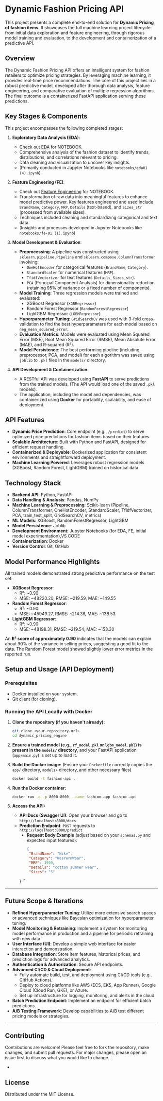 # Dynamic Fashion Pricing API 

This project presents a complete end-to-end solution for **Dynamic Pricing of fashion items**. It showcases the full machine learning project lifecycle: from initial data exploration and feature engineering, through rigorous model training and evaluation, to the development and containerization of a predictive API.

##  Overview

The Dynamic Fashion Pricing API offers an intelligent system for fashion retailers to optimize pricing strategies. By leveraging machine learning, it provides real-time price recommendations. The core of this project lies in a robust predictive model, developed after thorough data analysis, feature engineering, and comparative evaluation of multiple regression algorithms. The final outcome is a containerized FastAPI application serving these predictions.


## Key Stages & Components

This project encompasses the following completed stages:

1.  **Exploratory Data Analysis (EDA)**:
    * Check out [EDA](https://www.kaggle.com/code/mehrajalomtapadar/eda01) for NOTEBOOK.
    * Comprehensive analysis of the fashion dataset to identify trends, distributions, and correlations relevant to pricing.
    * Data cleaning and visualization to uncover key insights.
    * (Primarily conducted in Jupyter Notebooks like `notebooks/eda01 (4).ipynb`)

2.  **Feature Engineering (FE)**:
    * Check out [Feature Engineering](https://www.kaggle.com/code/mehrajalomtapadar/fe-01) for NOTEBOOK.
    * Transformation of raw data into meaningful features to enhance model predictive power. Key features engineered and used include `BrandName`, `Category`, `MRP`, `Details` (text-based), and `Sizes_str` (processed from available sizes).
    * Techniques included cleaning and standardizing categorical and text data.
    * (Insights and processes developed in Jupyter Notebooks like `notebooks/fe-01 (1).ipynb`)

3.  **Model Development & Evaluation**:
    * **Preprocessing**: A pipeline was constructed using `sklearn.pipeline.Pipeline` and `sklearn.compose.ColumnTransformer` involving:
        * `OneHotEncoder` for categorical features (`BrandName`, `Category`).
        * `StandardScaler` for numerical features (`MRP`).
        * `TfidfVectorizer` for text features (`Details`, `Sizes_str`).
        * `PCA` (Principal Component Analysis) for dimensionality reduction (retaining 95% of variance or a fixed number of components).
    * **Model Training**: Three regression models were trained and evaluated:
        * XGBoost Regressor (`XGBRegressor`)
        * Random Forest Regressor (`RandomForestRegressor`)
        * LightGBM Regressor (`LGBMRegressor`)
    * **Hyperparameter Tuning**: `GridSearchCV` was used with 3-fold cross-validation to find the best hyperparameters for each model based on `neg_mean_squared_error`.
    * **Evaluation Metrics**: Models were evaluated using Mean Squared Error (MSE), Root Mean Squared Error (RMSE), Mean Absolute Error (MAE), and R-squared (R²).
    * **Model Persistence**: The best performing pipeline (including preprocessor, PCA, and model) for each algorithm was saved using `joblib` to `.pkl` files in the `models/` directory.

4.  **API Development & Containerization**:
    * A RESTful API was developed using **FastAPI** to serve predictions from the trained models. (The API would load one of the saved `.pkl` models).
    * The application, including the model and dependencies, was containerized using **Docker** for portability, scalability, and ease of deployment.


## API Features

* **Dynamic Price Prediction**: Core endpoint (e.g., `/predict`) to serve optimized price predictions for fashion items based on their features.
* **Scalable Architecture**: Built with Python and FastAPI, designed for efficient request handling.
* **Containerized & Deployable**: Dockerized application for consistent environments and straightforward deployment.
* **Machine Learning Powered**: Leverages robust regression models (XGBoost, Random Forest, LightGBM) trained on historical data.


## Technology Stack

* **Backend API**: Python, FastAPI
* **Data Handling & Analysis**: Pandas, NumPy
* **Machine Learning & Preprocessing**: Scikit-learn (Pipeline, ColumnTransformer, OneHotEncoder, StandardScaler, TfidfVectorizer, PCA, train_test_split, GridSearchCV, metrics)
* **ML Models**: XGBoost, RandomForestRegressor, LightGBM
* **Model Persistence**: Joblib
* **Development Environment**: Jupyter Notebooks (for EDA, FE, initial model experimentation),VS CODE
* **Containerization**: Docker
* **Version Control**: Git, GitHub


##  Model Performance Highlights

All trained models demonstrated strong predictive performance on the test set:

* **XGBoost Regressor**:
    * R²: ~0.90
    * MSE: ~48220.20, RMSE: ~219.59, MAE: ~149.55
* **Random Forest Regressor**:
    * R²: ~0.90
    * MSE: ~45949.27, RMSE: ~214.36, MAE: ~138.53
* **LightGBM Regressor**:
    * R²: ~0.90
    * MSE: ~48198.31, RMSE: ~219.54, MAE: ~153.30

An **R² score of approximately 0.90** indicates that the models can explain about 90% of the variance in selling prices, suggesting a good fit to the data. The Random Forest model showed slightly lower error metrics in the reported run.


##  Setup and Usage (API Deployment)

### Prerequisites

* Docker installed on your system.
* Git client (for cloning).

### Running the API Locally with Docker

1.  **Clone the repository (if you haven't already):**
    ```bash
    git clone <your-repository-url>
    cd dynamic_pricing_engine
    ```

2.  **Ensure a trained model (e.g., `rf_model.pkl` or `lgbm_model.pkl`) is present in the `models/` directory**, and your FastAPI application (`app/main.py`) is set up to load it.

3.  **Build the Docker image:**
    (Ensure your `Dockerfile` correctly copies the `app/` directory, `models/` directory, and other necessary files)
    ```bash
    docker build -t fashion-api .
    ```

4.  **Run the Docker container:**
    ```bash
    docker run -d -p 8000:8000 --name fashion-app fashion-api
    ```

5.  **Access the API:**
    * **API Docs (Swagger UI)**: Open your browser and go to `http://localhost:8000/docs`
    * **Prediction Endpoint**: `POST` requests to `http://localhost:8000/predict`
        * **Request Body Example** (adjust based on your `schemas.py` and expected input features):
            ```json
          {
             "BrandName": "Nike",
             "Category": "WesrernWear",
             "MRP": 1999,
             "Details": "cotton summer wear",
             "Sizes": "S"
         }
            ```

---
##  Future Scope & Iterations

* **Refined Hyperparameter Tuning**: Utilize more extensive search spaces or advanced techniques like Bayesian optimization for hyperparameter tuning.
* **Model Monitoring & Retraining**: Implement a system for monitoring model performance in production and a pipeline for periodic retraining with new data.
* **User Interface (UI)**: Develop a simple web interface for easier interaction and demonstration.
* **Database Integration**: Store item features, historical prices, and prediction logs for advanced analytics.
* **Authentication & Authorization**: Secure API endpoints.
* **Advanced CI/CD & Cloud Deployment**:
    * Fully automate build, test, and deployment using CI/CD tools (e.g., GitHub Actions).
    * Deploy to cloud platforms like AWS (ECS, EKS, App Runner), Google Cloud (Cloud Run, GKE), or Azure.
    * Set up infrastructure for logging, monitoring, and alerts in the cloud.
* **Batch Prediction Endpoint**: Implement an endpoint for efficient batch predictions.
* **A/B Testing Framework**: Develop capabilities to A/B test different pricing models or strategies.

---
## Contributing

Contributions are welcome! Please feel free to fork the repository, make changes, and submit pull requests. For major changes, please open an issue first to discuss what you would like to change.

-
## License

Distributed under the MIT License.







